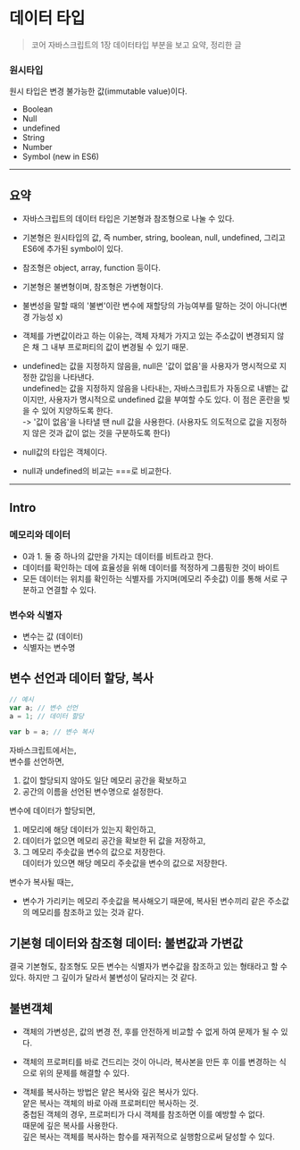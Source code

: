 # 데이터 타입

> 코어 자바스크립트의 1장 데이터타입 부분을 보고 요약, 정리한 글

### 원시타입

원시 타입은 변경 불가능한 값(immutable value)이다.

- Boolean
- Null
- undefined
- String
- Number
- Symbol (new in ES6)

---

## 요약

- 자바스크립트의 데이터 타입은 기본형과 참조형으로 나눌 수 있다.

- 기본형은 원시타입의 값, 즉 number, string, boolean, null, undefined, 그리고 ES6에 추가된 symbol이 있다.

- 참조형은 object, array, function 등이다.

- 기본형은 불변형이며, 참조형은 가변형이다.

- 불변성을 말할 때의 '불변'이란 변수에 재할당의 가능여부를 말하는 것이 아니다(변경 가능성 x)

- 객체를 가변값이라고 하는 이유는, 객체 자체가 가지고 있는 주소값이 변경되지 않은 채 그 내부 프로퍼티의 값이 변경될 수 있기 때문.

- undefined는 값을 지정하지 않음을, null은 '값이 없음'을 사용자가 명시적으로 지정한 값임을 나타낸다.  
  undefined는 값을 지정하지 않음을 나타내는, 자바스크립트가 자동으로 내뱉는 값이지만, 사용자가 명시적으로 undefined 값을 부여할 수도 있다. 이 점은 혼란을 빚을 수 있어 지양하도록 한다.  
  -> '값이 없음'을 나타낼 땐 null 값을 사용한다. (사용자도 의도적으로 값을 지정하지 않은 것과 값이 없는 것을 구분하도록 한다)

- null값의 타입은 객체이다.

- null과 undefined의 비교는 ===로 비교한다.

---

## Intro

### 메모리와 데이터

- 0과 1. 둘 중 하나의 값만을 가지는 데이터를 비트라고 한다.
- 데이터를 확인하는 데에 효율성을 위해 데이터를 적정하게 그룹핑한 것이 바이트
- 모든 데이터는 위치를 확인하는 식별자를 가지며(메모리 주솟값) 이를 통해 서로 구분하고 연결할 수 있다.

### 변수와 식별자

- 변수는 값 (데이터)
- 식별자는 변수명

## 변수 선언과 데이터 할당, 복사

```js
// 예시
var a; // 변수 선언
a = 1; // 데이터 할당

var b = a; // 변수 복사
```

자바스크립트에서는,  
변수를 선언하면,

1. 값이 할당되지 않아도 일단 메모리 공간을 확보하고
2. 공간의 이름을 선언된 변수명으로 설정한다.

변수에 데이터가 할당되면,

1. 메모리에 해당 데이터가 있는지 확인하고,
2. 데이터가 없으면 메모리 공간을 확보한 뒤 값을 저장하고,
3. 그 메모리 주솟값을 변수의 값으로 저장한다.  
   데이터가 있으면 해당 메모리 주솟값을 변수의 값으로 저장한다.

변수가 복사될 때는,

- 변수가 가리키는 메모리 주솟값을 복사해오기 때문에, 복사된 변수끼리 같은 주소값의 메모리를 참조하고 있는 것과 같다.

## 기본형 데이터와 참조형 데이터: 불변값과 가변값

결국 기본형도, 참조형도 모든 변수는 식별자가 변수값을 참조하고 있는 형태라고 할 수 있다. 하지만 그 깊이가 달라서 불변성이 달라지는 것 같다.

## 불변객체

- 객체의 가변성은, 값의 변경 전, 후를 안전하게 비교할 수 없게 하여 문제가 될 수 있다.

- 객체의 프로퍼티를 바로 건드리는 것이 아니라, 복사본을 만든 후 이를 변경하는 식으로 위의 문제를 해결할 수 있다.

- 객체를 복사하는 방법은 얕은 복사와 깊은 복사가 있다.  
  얕은 복사는 객체의 바로 아래 프로퍼티만 복사하는 것.  
  중첩된 객체의 경우, 프로퍼티가 다시 객체를 참조하면 이를 예방할 수 없다.  
  때문에 깊은 복사를 사용한다.  
  깊은 복사는 객체를 복사하는 함수를 재귀적으로 실행함으로써 달성할 수 있다.

